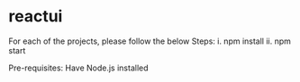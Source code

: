 # reactui

For each of the projects, please follow the below
Steps:
i. npm install
ii. npm start

Pre-requisites:
Have Node.js installed
